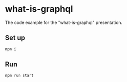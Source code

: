 # what-is-graphql
The code example for the "what-is-graphql" presentation.

## Set up
```sh
npm i
```
## Run
```sh
npm run start
```
